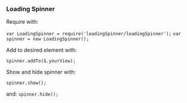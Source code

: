 ### Loading Spinner ###


Require with:

`var LoadingSpinner = require('loadingSpinner/loadingSpinner');`
`var spinner = new LoadingSpinner();`

Add to desired element with:

`spinner.addTo($.yourView);`

Show and hide spinner with:

`spinner.show();`

and:
`spinner.hide();`